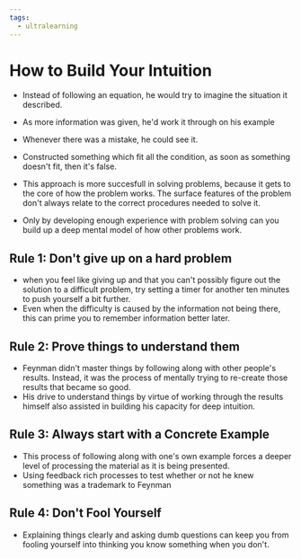 ```yaml
---
tags:
  - ultralearning
---
```

# How to Build Your Intuition
* Instead of following an equation, he would try to imagine the situation it described.
* As more information was given, he'd work it through on his example
* Whenever there was a mistake, he could see it.
* Constructed something which fit all the condition, as soon as something doesn't fit, then it's false.

* This approach is more succesfull in solving problems, because it gets to the core of how the problem works. The surface features of the problem don't always relate to the correct procedures needed to solve it.
* Only by developing enough experience with problem solving can you build up a deep mental model of how other problems work.

## Rule 1: Don't give up on a hard problem
* when you feel like giving up and that you can't possibly figure out the solution to a difficult problem, try setting a timer for another ten minutes to push yourself a bit further.
* Even when the difficulty is caused by the information not being there, this can prime you to remember information better later.
## Rule 2: Prove things to understand them
* Feynman didn't master things by following along with other people's results. Instead, it was the process of mentally trying to re-create those results that became so good.
* His drive to understand things by virtue of working through the results himself also assisted in building his capacity for deep intuition.

## Rule 3: Always start with a Concrete Example
*  This process of following along with one's own example forces a deeper level of processing the material as it is being presented.
* Using feedback rich processes to test whether or not he knew something was a trademark to Feynman

## Rule 4: Don't Fool Yourself
* Explaining things clearly and asking dumb questions can keep you from fooling yourself into thinking you know something when you don't.

